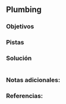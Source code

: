 ## Plumbing

### Objetivos 


### Pistas


### Solución 

``` bash

```

### Notas adicionales:



### Referencias:
